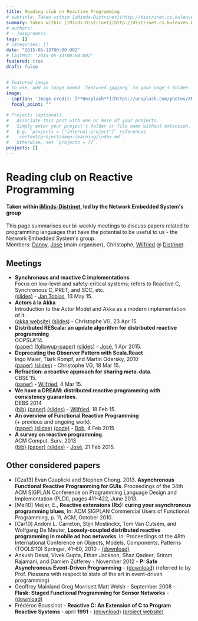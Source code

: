 ```yaml
---
title: Reading club on Reactive Programming
# subtitle: Taken within [iMinds-Distrinet](http://distrinet.cs.kuleuven.be/), led by the Network Embedded System's group
summary: Taken within [iMinds-Distrinet](http://distrinet.cs.kuleuven.be/), led by the Network Embedded System's group
# authors:
# - joseproenca
tags: []
# categories: []
date: "2015-05-13T00:00:00Z"
# lastMod: "2015-05-13T00:00:00Z"
featured: true
draft: false


# Featured image
# To use, add an image named `featured.jpg/png` to your page's folder. 
image:
  caption: 'Image credit: [**Unsplash**](https://unsplash.com/photos/XN4T2PVUUgk)'
  focal_point: ""

# Projects (optional).
#   Associate this post with one or more of your projects.
#   Simply enter your project's folder or file name without extension.
#   E.g. `projects = ["internal-project"]` references 
#   `content/project/deep-learning/index.md`.
#   Otherwise, set `projects = []`.
projects: []
---
```


<h1 >Reading club on Reactive Programming</h1>
<h4>Taken within <a href="http://distrinet.cs.kuleuven.be/">iMinds-Distrinet</a>,
led by the Network Embedded System's group</h4>


<p> This page summarises our bi-weekly meetings to discuss papers related to programming languages that have the potential to be useful to us - the Network Embedded System's group.<br />
Members:
<a href="https://distrinet.cs.kuleuven.be/people/dannyh">Danny</a>,
<a href="http://jose.proenca.org">José</a> (main organiser),
Christophe,
<a href="https://distrinet.cs.kuleuven.be/people/wilfried">Wilfried</a> @
<a href="https://distrinet.cs.kuleuven.be/people">Distrinet</a>.</p>

<!-- 
<p>We have a mailing list – <a class="email" href="mailto:PLaNES@ls.kuleuven.be">PLaNES@ls.kuleuven.be</a> – to announce future events.<br />You can <a href="https://ls.kuleuven.be/cgi-bin/wa?A0=PLANES" class="external">check previous emails</a>, and <a href="mailto://jose.proenca@cs.kuleuven.be">contact me</a> to subscribe.</p>
 -->


<a name="Previous-meetings"></a>
<h2 >Meetings</h2>


<ul>
<li><strong>Synchronous and reactive C implementations</strong>
<br/>Focus on low-level and safety-critical systems; refers to Reactive C, Synchronous C, PRET, and SCC, etc.
<br/><a href="slides/low-level-reactive-languages.pdf" class="external">(slides)</a> -
<a href="https://distrinet.cs.kuleuven.be/people/muehlber">Jan Tobias</a>, 13 May 15.</li>
<li><strong>Actors à la Akka</strong>
<br/>Introduction to the Actor Model and Akka as a modern implementation of it.
<br/><a href="http://akka.io" class="external">(akka website)</a> <a href="slides/actors-a-la-akka.pdf" class="external">(slides)</a> - Christophe VG, 23 Apr 15.</li>
<li><strong>Distributed REScala: an update algorithm for distributed reactive programming</strong>
<br/>OOPSLA’14.
<br/><a href="papers/distributed-rescala.pdf" class="external">(paper)</a> <a href="http://www.rebls-ws.com/attachments/rebls14_submission_8.pdf" class="external">(followup-paper)</a> <a href="slides/DistREScala.pdf" class="external">(slides)</a> - <a href="http://jose.proenca.org">José</a>, 1 Apr 2015.</li>
<li><strong>Deprecating the Observer Pattern with Scala.React</strong>
<br/>Ingo Maier, Tiark Rompf, and Martin Odersky, 2010
<br/><a href="http://infoscience.epfl.ch/record/176887/files/DeprecatingObservers2012.pdf" class="external">(paper)</a> <a href="slides/deprecating-the-observer-pattern.pdf" class="external">(slides)</a> - Christophe VG, 18 Mar 15.</li>
<li><strong>Refraction: a reactive approach for sharing meta-data</strong>.
<br/> CBSE'15.
<br/><a href="papers/refraction.pdf" class="external">(paper)</a> -
<a href="https://distrinet.cs.kuleuven.be/people/wilfried">Wilfried</a>, 4 Mar 15.</li>
<li><strong>We have a DREAM: distributed reactive programming with consistency guarantees</strong>.
<br/>DEBS 2014
<br/><a href="http://dblp.uni-trier.de/rec/bibtex/conf/debs/MargaraS14" class="external">(bib)</a> <a href="http://www.guidosalvaneschi.com/attachments/papers/2014_We-Have-a-DREAM-Distributed-Reactive-Programming-with-Consistency-Guarantees_pdf.pdf" class="external">(paper)</a> <a href="slides/DREAMs.pdf" class="external">(slides)</a> -
<a href="https://distrinet.cs.kuleuven.be/people/wilfried">Wilfried</a>, 18 Feb 15.</li>
<li><strong>An overview of Functional Reactive Programming</strong>
<br/>(+ previous and ongoing work).
<br/><a href="https://lirias.kuleuven.be/bitstream/123456789/458251/3/p55-onward.pdf" class="external">(paper)</a> <a href="slides/presentation-bob-frp.pdf" class="external">(slides)</a> <a href="https://github.com/Tzbob/s-mt-frp" class="external">(code)</a> -
<a href="https://distrinet.cs.kuleuven.be/people/bob">Bob</a>, 4 Feb 2015</li>
<li><strong>A survey on reactive programming</strong>.
<br/>ACM Comput. Surv. 2013
<br/><a href="http://dblp.uni-trier.de/rec/bibtex/journals/csur/BainomugishaCCMM13" class="external">(bib)</a> <a href="papers/vub-soft-tr-12-13.pdf" class="external">(paper)</a> <a href="slides/survey-on-RP.pdf" class="external">(slides)</a> - <a href="http://jose.proenca.org">José</a>, 21 Feb 2015.</li>
</ul>
    

<a name="Papers-to-be-considered"></a>
<h2 >Other considered papers</h2>


<ul>
<li>[Cza13] Evan Czaplicki and Stephen Chong. 2013. <strong>Asynchronous Functional Reactive Programming for GUIs</strong>. Proceedings of the 34th ACM SIGPLAN Conference on Programming Language Design and Implementation (PLDI), pages 411–422, June 2013.</li>
<li>[Mei10] Meijer, E., <strong>Reactive extensions (Rx): curing your asynchronous programming blues</strong>, In: ACM SIGPLAN Commercial Users of Functional Programming, p. 11, ACM, October 2010.</li>
<li>[Car10] Andoni L. Carreton, Stijn Mostinckx, Tom Van Cutsem, and Wolfgang De Meuter, <strong>Loosely-coupled distributed reactive programming in mobile ad hoc networks</strong>. In: Proceedings of the 48th International Conference on Objects, Models, Components, Patterns (TOOLS’10) Springer, 41–60, 2010 - <a href="papers/vub-dist-RP.pdf" class="external">(download)</a></li>
<li>Ankush Desai, Vivek Gupta, Ethan Jackson, Shaz Qadeer, Sriram Rajamani, and Damien Zufferey - November 2012 - <strong>P: Safe Asynchronous Event-Driven Programming</strong> - <a href="http://research.microsoft.com/pubs/177118/tr.pdf" class="external">(download)</a> (referred to by Prof. Piessens with respect to state of the art in event-driven programming)</li>
<li>Geoffrey Mainland Greg Morrisett Matt Welsh - September 2008 - <strong>Flask: Staged Functional Programming for Sensor Networks</strong> - <a href="http://www.eecs.harvard.edu/~mdw/papers/flask-icfp08.pdf" class="external">(download)</a></li>
<li>Frédéroc Boussinot - <strong>Reactive C: An Extension of C to Program Reactive Systems</strong> - april <strong>1991</strong> - <a href="http://www.inf.fu-berlin.de/lehre/SS13/Sem-Prog/material/RC.pdf" class="external">(download)</a> <a href="http://mdrp.cemef.mines-paristech.fr/ReactiveProgramming/Home.html" class="external">(project website)</a></li>
</ul>
